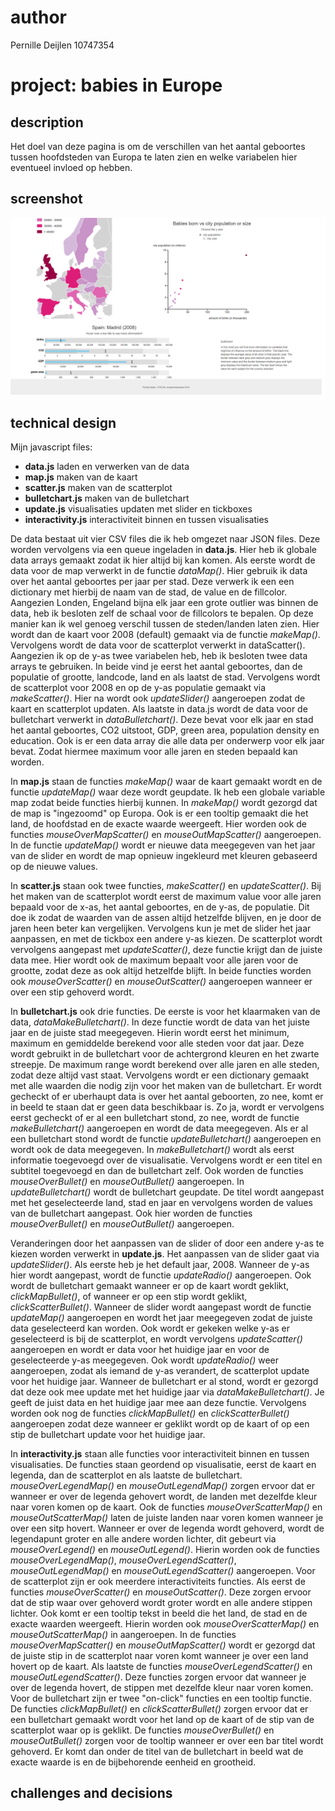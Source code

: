 # author

Pernille Deijlen
10747354

# project: babies in Europe

## description
Het doel van deze pagina is om de verschillen van het aantal geboortes tussen hoofdsteden van Europa te laten zien en welke variabelen hier eventueel invloed op hebben.

## screenshot
![final4](doc/Presentation2.png)

## technical design
Mijn javascript files:
-	**data.js**				laden en verwerken van de data
-	**map.js** 				maken van de kaart
-	**scatter.js** 			maken van de scatterplot
-	**bulletchart.js** 		maken van de bulletchart
-	**update.js** 			visualisaties updaten met slider en tickboxes 
-	**interactivity.js** 	interactiviteit binnen en tussen visualisaties

De data bestaat uit vier CSV files die ik heb omgezet naar JSON files. Deze worden vervolgens via een queue ingeladen in **data.js**. Hier heb ik globale data arrays gemaakt zodat ik hier altijd bij kan komen. Als eerste wordt de data voor de map verwerkt in de functie *dataMap()*. Hier gebruik ik data over het aantal geboortes per jaar per stad. Deze verwerk ik een een dictionary met hierbij de naam van de stad, de value en de fillcolor. Aangezien Londen, Engeland bijna elk jaar een grote outlier was binnen de data, heb ik besloten zelf de schaal voor de fillcolors te bepalen. Op deze manier kan ik wel genoeg verschil tussen de steden/landen laten zien. Hier wordt dan de kaart voor 2008 (default) gemaakt via de functie *makeMap()*. Vervolgens wordt de data voor de scatterplot verwerkt in dataScatter(). Aangezien ik op de y-as twee variabelen heb, heb ik besloten twee data arrays te gebruiken. In beide vind je eerst het aantal geboortes, dan de populatie of grootte, landcode, land en als laatst de stad. Vervolgens wordt de scatterplot voor 2008 en op de y-as populatie gemaakt via *makeScatter()*. Hier na wordt ook *updateSlider()* aangeroepen zodat de kaart en scatterplot updaten. Als laatste in data.js wordt de data voor de bulletchart verwerkt in *dataBulletchart()*. Deze bevat voor elk jaar en stad het aantal geboortes, CO2 uitstoot, GDP, green area, population density en education. Ook is er een data array die alle data per onderwerp voor elk jaar bevat. Zodat hiermee maximum voor alle jaren en steden bepaald kan worden.

In **map.js** staan de functies *makeMap()* waar de kaart gemaakt wordt en de functie *updateMap()* waar deze wordt geupdate. Ik heb een globale variable map zodat beide functies hierbij kunnen. In *makeMap()* wordt gezorgd dat de map is "ingezoomd" op Europa. Ook is er een tooltip gemaakt die het land, de hoofdstad en de exacte waarde weergeeft. Hier worden ook de functies *mouseOverMapScatter()* en *mouseOutMapScatter()* aangeroepen. In de functie *updateMap()* wordt er nieuwe data meegegeven van het jaar van de slider en wordt de map opnieuw ingekleurd met kleuren gebaseerd op de nieuwe values.

In **scatter.js** staan ook twee functies, *makeScatter()* en *updateScatter()*. Bij het maken van de scatterplot wordt eerst de maximum value voor alle jaren bepaald voor de x-as, het aantal geboortes, en de y-as, de populatie. Dit doe ik zodat de waarden van de assen altijd hetzelfde blijven, en je door de jaren heen beter kan vergelijken. Vervolgens kun je met de slider het jaar aanpassen, en met de tickbox een andere y-as kiezen. De scatterplot wordt vervolgens aangepast met *updateScatter()*, deze functie krijgt dan de juiste data mee. Hier wordt ook de maximum bepaalt voor alle jaren voor de grootte, zodat deze as ook altijd hetzelfde blijft. In beide functies worden ook *mouseOverScatter()* en *mouseOutScatter()* aangeroepen wanneer er over een stip gehoverd wordt.

In **bulletchart.js** ook drie functies. De eerste is voor het klaarmaken van de data, *dataMakeBulletchart()*. In deze functie wordt de data van het juiste jaar en de juiste stad meegegeven. Hierin wordt eerst het minimum, maximum en gemiddelde berekend voor alle steden voor dat jaar. Deze wordt gebruikt in de bulletchart voor de achtergrond kleuren en het zwarte streepje. De maximum range wordt berekend over alle jaren en alle steden, zodat deze altijd vast staat. Vervolgens wordt er een dictionary gemaakt met alle waarden die nodig zijn voor het maken van de bulletchart. Er wordt gecheckt of er uberhaupt data is over het aantal geboorten, zo nee, komt er in beeld te staan dat er geen data beschikbaar is. Zo ja, wordt er vervolgens eerst gecheckt of er al een bulletchart stond, zo nee, wordt de functie *makeBulletchart()* aangeroepen en wordt de data meegegeven. Als er al een bulletchart stond wordt de functie *updateBulletchart()* aangeroepen en wordt ook de data meegegeven. In *makeBulletchart()* wordt als eerst informatie toegevoegd over de visualisatie. Vervolgens wordt er een titel en subtitel toegevoegd en dan de bulletchart zelf. Ook worden de functies *mouseOverBullet()* en *mouseOutBullet()* aangeroepen. In *updateBulletchart()* wordt de bulletchart geupdate. De titel wordt aangepast met het geselecteerde land, stad en jaar en vervolgens worden de values van de bulletchart aangepast. Ook hier worden de functies *mouseOverBullet()* en *mouseOutBullet()* aangeroepen.

Veranderingen door het aanpassen van de slider of door een andere y-as te kiezen worden verwerkt in **update.js**. Het aanpassen van de slider gaat via *updateSlider()*. Als eerste heb je het default jaar, 2008. Wanneer de y-as hier wordt aangepast, wordt de functie *updateRadio()* aangeroepen. Ook wordt de bulletchart gemaakt wanneer er op de kaart wordt geklikt, *clickMapBullet()*, of wanneer er op een stip wordt geklikt, *clickScatterBullet()*. Wanneer de slider wordt aangepast wordt de functie *updateMap()* aangeroepen en wordt het jaar meegegeven zodat de juiste data geselecteerd kan worden. Ook wordt er gekeken welke y-as er geselecteerd is bij de scatterplot, en wordt vervolgens *updateScatter()* aangeroepen en wordt er data voor het huidige jaar en voor de geselecteerde y-as meegegeven. Ook wordt *updateRadio()* weer aangeroepen, zodat als iemand de y-as verandert, de scatterplot update voor het huidige jaar. Wanneer de bulletchart er al stond, wordt er gezorgd dat deze ook mee update met het huidige jaar via *dataMakeBulletchart()*. Je geeft de juist data en het huidige jaar mee aan deze functie. Vervolgens worden ook nog de functies *clickMapBullet()* en *clickScatterBullet()* aangeroepen zodat deze wanneer er geklikt wordt op de kaart of op een stip de bulletchart update voor het huidige jaar.

In **interactivity.js** staan alle functies voor interactiviteit binnen en tussen visualisaties. De functies staan geordend op visualisatie, eerst de kaart en legenda, dan de scatterplot en als laatste de bulletchart. *mouseOverLegendMap()* en *mouseOutLegendMap()* zorgen ervoor dat er wanneer er over de legenda gehovert wordt, de landen met dezelfde kleur naar voren komen op de kaart. Ook de functies *mouseOverScatterMap()* en *mouseOutScatterMap()* laten de juiste landen naar voren komen wanneer je over een sitp hovert. Wanneer er over de legenda wordt gehoverd, wordt de legendapunt groter en alle andere worden lichter, dit gebeurt via *mouseOverLegend()* en *mouseOutLegend()*. Hierin worden ook de functies *mouseOverLegendMap()*, *mouseOverLegendScatter()*, *mouseOutLegendMap()* en *mouseOutLegendScatter()* aangeroepen.
Voor de scatterplot zijn er ook meerdere interactiviteits functies. Als eerst de functies *mouseOverScatter()* en *mouseOutScatter()*. Deze zorgen ervoor dat de stip waar over gehoverd wordt groter wordt en alle andere stippen lichter. Ook komt er een tooltip tekst in beeld die het land, de stad en de exacte waarden weergeeft. Hierin worden ook *mouseOverScatterMap()* en *mouseOutScatterMap()* in aangeroepen. In de functies *mouseOverMapScatter()* en *mouseOutMapScatter()* wordt er gezorgd dat de juiste stip in de scatterplot naar voren komt wanneer je over een land hovert op de kaart. Als laatste de functies *mouseOverLegendScatter()* en *mouseOutLegendScatter()*. Deze functies zorgen ervoor dat wanneer je over de legenda hovert, de stippen met dezelfde kleur naar voren komen.
Voor de bulletchart zijn er twee "on-click" functies en een tooltip functie. De functies *clickMapBullet()* en *clickScatterBullet()* zorgen ervoor dat er een bulletchart gemaakt wordt voor het land op de kaart of de stip van de scatterplot waar op is geklikt. De functies *mouseOverBullet()* en *mouseOutBullet()* zorgen voor de tooltip wanneer er over een bar titel wordt gehoverd. Er komt dan onder de titel van de bulletchart in beeld wat de exacte waarde is en de bijbehorende eenheid en grootheid.

## challenges and decisions
